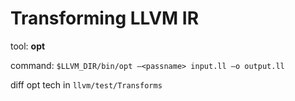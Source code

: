 # Transforming LLVM IR

tool: **opt**

command: `$LLVM_DIR/bin/opt –<passname> input.ll –o output.ll`

diff opt tech in `llvm/test/Transforms`

